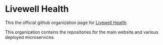 # Livewell Health

This the official github organization page for [Livewell Health](https://joinlivewell.ca).

This organization contains the repositories for the main website and various deployed microservices.
